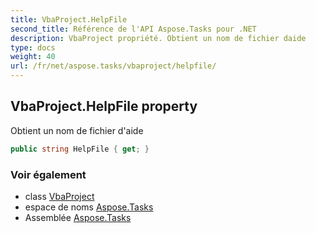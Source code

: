 ```yaml
---
title: VbaProject.HelpFile
second_title: Référence de l'API Aspose.Tasks pour .NET
description: VbaProject propriété. Obtient un nom de fichier daide
type: docs
weight: 40
url: /fr/net/aspose.tasks/vbaproject/helpfile/
---
```

## VbaProject.HelpFile property

Obtient un nom de fichier d'aide

```csharp
public string HelpFile { get; }
```

### Voir également

* class [VbaProject](../)
* espace de noms [Aspose.Tasks](../../vbaproject/)
* Assemblée [Aspose.Tasks](../../../)


